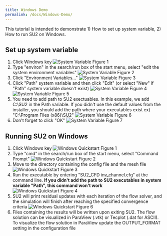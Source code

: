 ```yaml
---
title: Windows Demo
permalink: /docs/Windows-Demo/
---
```


This tutorial is intended to demonstrate 1) How to set up system variable, 2) How to run SU2 on Windows.

## Set up system variable
1. Click Windows key
![System Variable Figure 1](../../docs_files/windows_system_variable_01.png)
2. Type "environ" in the search/run box of the start menu, select "edit the system environment variables"
![System Variable Figure 2](../../docs_files/windows_system_variable_02.png)
3. Click "Environment Variables..."
![System Variable Figure 3](../../docs_files/windows_system_variable_03.png)
4. Click "Path" system variable and then click "Edit" (or select "New" if "Path" system variable doesn't exist)
![System Variable Figure 4](../../docs_files/windows_system_variable_04.png)
![System Variable Figure 5](../../docs_files/windows_system_variable_05.png)
05. You need to add path to SU2 exectuables. In this example, we add  C:\SU2  in the Path variable. If you didn't use the default values from the installer, you should add the path where your executables exist  ex) "C:\Program Files (x86)\SU2"
![System Variable Figure 6](../../docs_files/windows_system_variable_06.png)
06. Don't forget to click "OK" 
![System Variable Figure 7](../../docs_files/windows_system_variable_07.png)

## Running SU2 on Windows
1. Click Windows key
![Windows Quickstart Figure 1](../../docs_files/windows_quick_start_01.png)
2. Type "cmd" in the search/run box of the start menu, select "Command Prompt"
![Windows Quickstart Figure 2](../../docs_files/windows_quick_start_02.png)
3. Move to the directory containing the config file and the mesh file
![Windows Quickstart Figure 3](../../docs_files/windows_quick_start_03.png)
4. Run the executable by entering "SU2_CFD inv_channel.cfg" at the command line. **If you didn't add the path to SU2 executables in system variable "Path", this command won't work**
![Windows Quickstart Figure 4](../../docs_files/windows_quick_start_04.png)
5. SU2 will print residual updates with each iteration of the flow solver, and the simulation will finish after reaching the specified convergence criteria
![Windows Quickstart Figure 6](../../docs_files/windows_quick_start_06.png)
6. Files containing the results will be written upon exiting SU2. The flow solution can be visualized in ParaView (.vtk) or Tecplot (.dat for ASCII). To visualize the flow solution in ParaView update the OUTPUT_FORMAT setting in the configuration file
